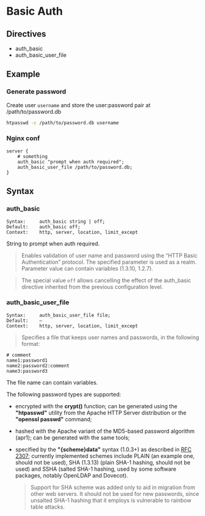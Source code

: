 # Basic Auth

## Directives

- auth_basic
- auth_basic_user_file

## Example

### Generate password

Create user `username` and store the user:password pair at /path/to/password.db

```bash
htpasswd -c /path/to/password.db username
```

### Nginx conf

```nginx
server {
    # something
    auth_basic "prompt when auth required";
    auth_basic_user_file /path/to/password.db;
}
```

## Syntax

### auth_basic

```nginx
Syntax:     auth_basic string | off;
Default:    auth_basic off;
Context:    http, server, location, limit_except
```

String to prompt when auth required.

> Enables validation of user name and password using the “HTTP Basic Authentication” protocol. The specified parameter is used as a realm. Parameter value can contain variables (1.3.10, 1.2.7).

> The special value `off` allows cancelling the effect of the auth_basic directive inherited from the previous configuration level.

### auth_basic_user_file

```nginx
Syntax:     auth_basic_user_file file;
Default:    —
Context:    http, server, location, limit_except
```

> Specifies a file that keeps user names and passwords, in the following format:

```
# comment
name1:password1
name2:password2:comment
name3:password3
```

The file name can contain variables.

The following password types are supported:

- encrypted with the **crypt()** function; can be generated using the **"htpasswd"** utility from the Apache HTTP Server distribution or the **"openssl passwd"** command;
- hashed with the Apache variant of the MD5-based password algorithm (apr1); can be generated with the same tools;
- specified by the **"{scheme}data"** syntax (1.0.3+) as described in [RFC 2307][2307]; currently implemented schemes include PLAIN (an example one, should not be used), SHA (1.3.13) (plain SHA-1 hashing, should not be used) and SSHA (salted SHA-1 hashing, used by some software packages, notably OpenLDAP and Dovecot).

    > Support for SHA scheme was added only to aid in migration from other web servers. It should not be used for new passwords, since unsalted SHA-1 hashing that it employs is vulnerable to rainbow table attacks.

[2307]: https://tools.ietf.org/html/rfc2307#section-5.3
